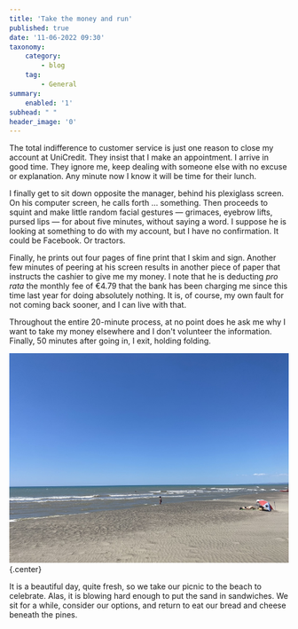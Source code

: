 ```yaml
---
title: 'Take the money and run'
published: true
date: '11-06-2022 09:30'
taxonomy:
    category:
        - blog
    tag:
        - General
summary:
    enabled: '1'
subhead: " "
header_image: '0'
---
```


The total indifference to customer service is just one reason to close my account at UniCredit. They insist that I make an appointment. I arrive in good time. They ignore me, keep dealing with someone else with no excuse or explanation. Any minute now I know it will be time for their lunch.

I finally get to sit down opposite the manager, behind his plexiglass screen. On his computer screen, he calls forth … something. Then proceeds to squint and make little random facial gestures — grimaces, eyebrow lifts, pursed lips — for about five minutes, without saying a word. I suppose he is looking at something to do with my account, but I have no confirmation. It could be Facebook. Or tractors.

Finally, he prints out four pages of fine print that I skim and sign. Another few minutes of peering at his screen results in another piece of paper that instructs the cashier to give me my money. I note that he is deducting _pro rata_ the monthly fee of €4.79 that the bank has been charging me since this time last year for doing absolutely nothing. It is, of course, my own fault for not coming back sooner, and I can live with that.

Throughout the entire 20-minute process, at no point does he ask me why I want to take my money elsewhere and I don't volunteer the information. Finally, 50 minutes after going in, I exit, holding folding.

![Wide view of an almost empty beach with very blue sky and murky inshore water](beach.jpeg){.center}

It is a beautiful day, quite fresh, so we take our picnic to the beach to celebrate. Alas, it is blowing hard enough to put the sand in sandwiches. We sit for a while, consider our options, and return to eat our bread and cheese beneath the pines.
